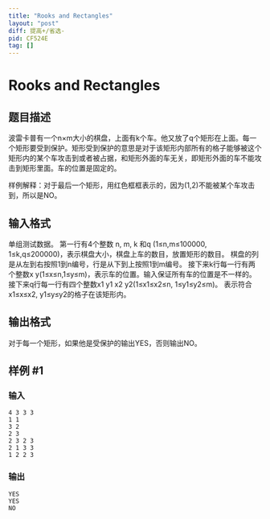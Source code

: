 ```yaml
---
title: "Rooks and Rectangles"
layout: "post"
diff: 提高+/省选-
pid: CF524E
tag: []
---
```


# Rooks and Rectangles

## 题目描述

波雷卡普有一个n×m大小的棋盘，上面有k个车。他又放了q个矩形在上面。每一个矩形要受到保护。矩形受到保护的意思是对于该矩形内部所有的格子能够被这个矩形内的某个车攻击到或者被占据，和矩形外面的车无关，即矩形外面的车不能攻击到矩形里面。车的位置是固定的。

样例解释：对于最后一个矩形，用红色框框表示的，因为(1,2)不能被某个车攻击到，所以是NO。

## 输入格式

单组测试数据。
第一行有4个整数 n, m, k 和q (1≤n,m≤100000, 1≤k,q≤200000)，表示棋盘大小，棋盘上车的数目，放置矩形的数目。
棋盘的列是从左到右按照1到n编号，行是从下到上按照1到m编号。
接下来k行每一行有两个整数x y(1≤x≤n,1≤y≤m)，表示车的位置。输入保证所有车的位置是不一样的。
接下来q行每一行有四个整数x1 y1 x2 y2(1≤x1≤x2≤n, 1≤y1≤y2≤m)。
表示符合x1≤x≤x2, y1≤y≤y2的格子在该矩形内。

## 输出格式

对于每一个矩形，如果他是受保护的输出YES，否则输出NO。

## 样例 #1

### 输入

```
4 3 3 3
1 1
3 2
2 3
2 3 2 3
2 1 3 3
1 2 2 3

```

### 输出

```
YES
YES
NO

```

